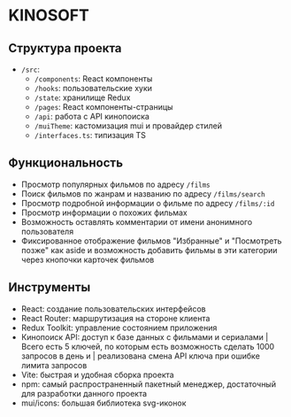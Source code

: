 # KINOSOFT

## Структура проекта
- `/src`:
  - `/components`: React компоненты
  - `/hooks`: пользовательские хуки
  - `/state`: хранилище Redux
  - `/pages`: React компоненты-страницы
  - `/api`: работа с API кинопоиска
  - `/muiTheme`: кастомизация mui и провайдер стилей
  - `/interfaces.ts`: типизация TS

## Функциональность
- Просмотр популярных фильмов по адресу `/films`
- Поиск фильмов по жанрам и названию по адресу `/films/search`
- Просмотр подробной информации о фильме по адресу `/films/:id`
 - Просмотр информации о похожих фильмах
 - Возможность оставлять комментарии от имени анонимного пользователя
- Фиксированное отображение фильмов "Избранные" и "Посмотреть позже" как aside и возможность добавить фильмы в эти категории через кнопочки карточек фильмов

## Инструменты
- React: создание пользовательских интерфейсов
- React Router: маршрутизация на стороне клиента
- Redux Toolkit: управление состоянием приложения
- Кинопоиск API: доступ к базе данных с фильмами и сериалами
| Всего есть 5 ключей, по которым есть возможность сделать 1000 запросов в день и | реализована смена API ключа при ошибке лимита запросов
- Vite: быстрая и удобная сборка проекта
- npm: самый распространенный пакетный менеджер, достаточный для разработки данного проекта
- mui/icons: большая библиотека svg-иконок
